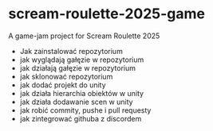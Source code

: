 # scream-roulette-2025-game
A game-jam project for Scream Roulette 2025
 - Jak zainstalować repozytorium
 - jak wyglądają gałęzie w repozytorium
 - jak działają gałęzie w repozytorium
 - jak sklonować repozytorium
 - jak dodać projekt do unity
 - jak działa hierarchia obiektów w unity
 - jak działa dodawanie scen w unity
 - jak robić commity, pushe i pull requesty
 - jak zintegrować githuba z discordem

